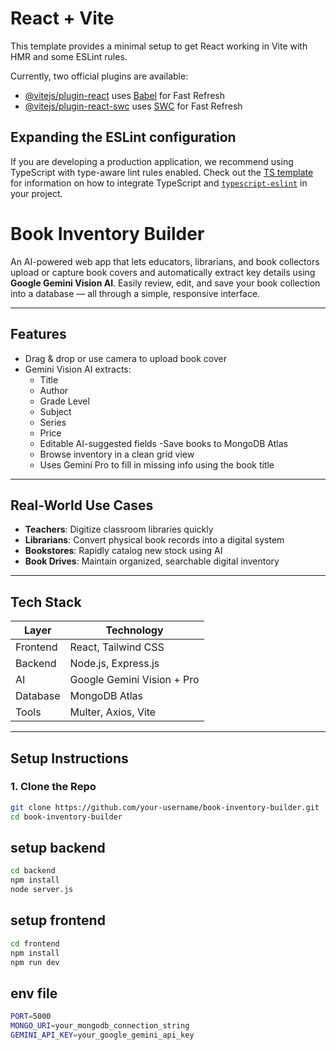 # React + Vite

This template provides a minimal setup to get React working in Vite with HMR and some ESLint rules.

Currently, two official plugins are available:

- [@vitejs/plugin-react](https://github.com/vitejs/vite-plugin-react/blob/main/packages/plugin-react) uses [Babel](https://babeljs.io/) for Fast Refresh
- [@vitejs/plugin-react-swc](https://github.com/vitejs/vite-plugin-react/blob/main/packages/plugin-react-swc) uses [SWC](https://swc.rs/) for Fast Refresh

## Expanding the ESLint configuration

If you are developing a production application, we recommend using TypeScript with type-aware lint rules enabled. Check out the [TS template](https://github.com/vitejs/vite/tree/main/packages/create-vite/template-react-ts) for information on how to integrate TypeScript and [`typescript-eslint`](https://typescript-eslint.io) in your project.




# Book Inventory Builder

An AI-powered web app that lets educators, librarians, and book collectors upload or capture book covers and automatically extract key details using **Google Gemini Vision AI**. Easily review, edit, and save your book collection into a database — all through a simple, responsive interface.

---

## Features

- Drag & drop or use camera to upload book cover
- Gemini Vision AI extracts:
  - Title
  - Author
  - Grade Level
  - Subject
  - Series
  - Price
  - Editable AI-suggested fields
  -Save books to MongoDB Atlas
  - Browse inventory in a clean grid view
  - Uses Gemini Pro to fill in missing info using the book title

---

## Real-World Use Cases

- **Teachers**: Digitize classroom libraries quickly
- **Librarians**: Convert physical book records into a digital system
- **Bookstores**: Rapidly catalog new stock using AI
- **Book Drives**: Maintain organized, searchable digital inventory

---

## Tech Stack

| Layer       | Technology                 |
|-------------|----------------------------|
| Frontend    | React, Tailwind CSS        |
| Backend     | Node.js, Express.js        |
| AI          | Google Gemini Vision + Pro |
| Database    | MongoDB Atlas              |
| Tools       | Multer, Axios, Vite        |

---

##  Setup Instructions 

### 1. Clone the Repo

```bash
git clone https://github.com/your-username/book-inventory-builder.git
cd book-inventory-builder

```
## setup backend 
```bash
cd backend
npm install
node server.js
```

## setup frontend 
```bash
cd frontend
npm install
npm run dev
```

## env file 
```bash
PORT=5000
MONGO_URI=your_mongodb_connection_string
GEMINI_API_KEY=your_google_gemini_api_key
```

